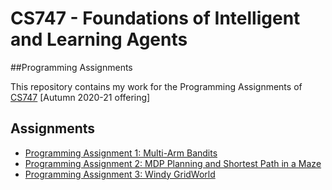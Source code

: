 # CS747 - Foundations of Intelligent and Learning Agents 

##Programming Assignments

This repository contains my work for the Programming Assignments of [CS747](https://www.cse.iitb.ac.in/~shivaram/teaching/cs747-a2020/ "Foundations of Intelligent and Learning Agents") [Autumn 2020-21 offering]

## Assignments
- [Programming Assignment 1: Multi-Arm Bandits](./cs747-pa1/)
- [Programming Assignment 2: MDP Planning and Shortest Path in a Maze](./cs747-pa2/)
- [Programming Assignment 3: Windy GridWorld](./cs747-pa3/)